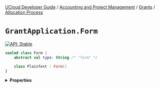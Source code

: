 [UCloud Developer Guide](/docs/developer-guide/README.md) / [Accounting and Project Management](/docs/developer-guide/accounting-and-projects/README.md) / [Grants](/docs/developer-guide/accounting-and-projects/grants/README.md) / [Allocation Process](/docs/developer-guide/accounting-and-projects/grants/grants.md)

# `GrantApplication.Form`


[![API: Stable](https://img.shields.io/static/v1?label=API&message=Stable&color=green&style=flat-square)](/docs/developer-guide/core/api-conventions.md)



```kotlin
sealed class Form {
    abstract val type: String /* "form" */

    class PlainText : Form()
}
```

<details>
<summary>
<b>Properties</b>
</summary>

<details>
<summary>
<code>type</code>: <code><code>String /* "form" */</code></code> The type discriminator
</summary>





</details>



</details>


